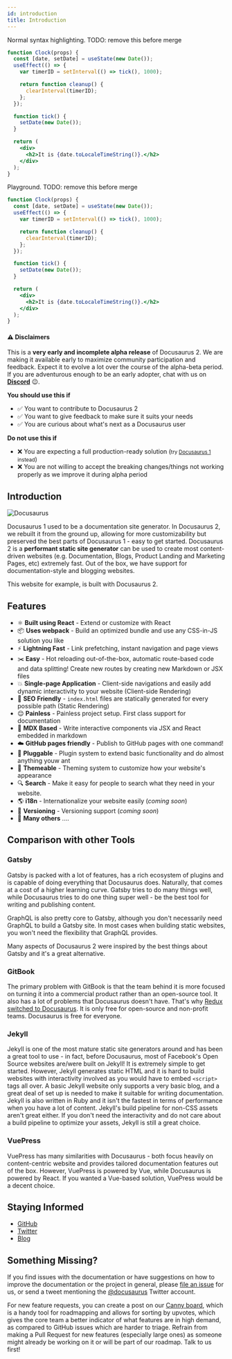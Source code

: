 ```yaml
---
id: introduction
title: Introduction
---
```


Normal syntax highlighting. TODO: remove this before merge

```jsx
function Clock(props) {
  const [date, setDate] = useState(new Date());
  useEffect(() => {
    var timerID = setInterval(() => tick(), 1000);

    return function cleanup() {
      clearInterval(timerID);
    };
  });

  function tick() {
    setDate(new Date());
  }

  return (
    <div>
      <h2>It is {date.toLocaleTimeString()}.</h2>
    </div>
  );
}
```


Playground. TODO: remove this before merge

```jsx live
function Clock(props) {
  const [date, setDate] = useState(new Date());
  useEffect(() => {
    var timerID = setInterval(() => tick(), 1000);

    return function cleanup() {
      clearInterval(timerID);
    };
  });

  function tick() {
    setDate(new Date());
  }

  return (
    <div>
      <h2>It is {date.toLocaleTimeString()}.</h2>
    </div>
  );
}
```

#### :warning: Disclaimers

This is a **very early and incomplete alpha release** of Docusaurus 2. We are making it available early to maximize community participation and feedback. Expect it to evolve a lot over the course of the alpha-beta period. If you are adventurous enough to be an early adopter, chat with us on [**Discord**](https://discordapp.com/invite/docusaurus) :wink:.

**You should use this if**

- :white_check_mark: You want to contribute to Docusaurus 2
- :white_check_mark: You want to give feedback to make sure it suits your needs
- :white_check_mark: You are curious about what's next as a Docusaurus user

**Do not use this if**

- :x: You are expecting a full production-ready solution (<small>try [Docusaurus 1](https://docusaurus.io/) instead</small>)
- :x: You are not willing to accept the breaking changes/things not working properly as we improve it during alpha period

## Introduction

<img src="https://docusaurus.io/img/slash-introducing.svg" alt="Docusaurus"/>

Docusaurus 1 used to be a documentation site generator. In Docusaurus 2, we rebuilt it from the ground up, allowing for more customizability but preserved the best parts of Docusaurus 1 - easy to get started. Docusaurus 2 is a **performant static site generator** can be used to create most content-driven websites (e.g. Documentation, Blogs, Product Landing and Marketing Pages, etc) extremely fast. Out of the box, we have support for documentation-style and blogging websites.

This website for example, is built with Docusaurus 2.

## Features

- ⚛️ **Built using React** - Extend or customize with React
- 📦 **Uses webpack** - Build an optimized bundle and use any CSS-in-JS solution you like
- ⚡️ **Lightning Fast** - Link prefetching, instant navigation and page views
- ✂️ **Easy** - Hot reloading out-of-the-box, automatic route-based code and data splitting! Create new routes by creating new Markdown or JSX files
- 💥 **Single-page Application** - Client-side navigations and easily add dynamic interactivity to your website (Client-side Rendering)
- 🎯 **SEO Friendly** - `index.html` files are statically generated for every possible path (Static Rendering)
- 😌 **Painless** - Painless project setup. First class support for documentation
- 📝 **MDX Based** - Write interactive components via JSX and React embedded in markdown
- ☁️ **GitHub pages friendly** - Publish to GitHub pages with one command!
- 🔌 **Pluggable** - Plugin system to extend basic functionality and do almost anything youw ant
- 🎨 **Themeable** - Theming system to customize how your website's appearance
- 🔍 **Search** - Make it easy for people to search what they need in your website.
- 🌎 **i18n** - Internationalize your website easily (_coming soon_)
- 💾 **Versioning** - Versioning support (_coming soon_)
- 🚀 **Many others** ....

## Comparison with other Tools

### Gatsby

Gatsby is packed with a lot of features, has a rich ecosystem of plugins and is capable of doing everything that Docusaurus does. Naturally, that comes at a cost of a higher learning curve. Gatsby tries to do many things well, while Docusaurus tries to do one thing super well - be the best tool for writing and publishing content.

GraphQL is also pretty core to Gatsby, although you don't necessarily need GraphQL to build a Gatsby site. In most cases when building static websites, you won't need the flexibility that GraphQL provides.

Many aspects of Docusaurus 2 were inspired by the best things about Gatsby and it's a great alternative.

### GitBook

The primary problem with GitBook is that the team behind it is more focused on turning it into a commercial product rather than an open-source tool. It also has a lot of problems that Docusaurus doesn't have. That's why [Redux switched to Docusaurus](https://github.com/reduxjs/redux/issues/3161). It is only free for open-source and non-profit teams. Docusaurus is free for everyone.

### Jekyll

Jekyll is one of the most mature static site generators around and has been a great tool to use - in fact, before Docusaurus, most of Facebook's Open Source websites are/were built on Jekyll! It is extremely simple to get started. However, Jekyll generates static HTML and it is hard to build websites with interactivity involved as you would have to embed `<script>` tags all over. A basic Jekyll website only supports a very basic blog, and a great deal of set up is needed to make it suitable for writing documentation. Jekyll is also written in Ruby and it isn't the fastest in terms of performance when you have a lot of content. Jekyll's build pipeline for non-CSS assets aren't great either. If you don't need the interactivity and do not care about a build pipeline to optimize your assets, Jekyll is still a great choice.

### VuePress

VuePress has many similarities with Docusaurus - both focus heavily on content-centric website and provides tailored documentation features out of the box. However, VuePress is powered by Vue, while Docusaurus is powered by React. If you wanted a Vue-based solution, VuePress would be a decent choice.

## Staying Informed

- [GitHub](https://github.com/facebook/docusaurus)
- [Twitter](https://twitter.com/docusaurus)
- [Blog](/blog)

## Something Missing?

If you find issues with the documentation or have suggestions on how to improve the documentation or the project in general, please [file an issue](https://github.com/facebook/docusaurus) for us, or send a tweet mentioning the [@docusaurus](https://twitter.com/docusaurus) Twitter account.

For new feature requests, you can create a post on our [Canny board](/feedback), which is a handy tool for roadmapping and allows for sorting by upvotes, which gives the core team a better indicator of what features are in high demand, as compared to GitHub issues which are harder to triage. Refrain from making a Pull Request for new features (especially large ones) as someone might already be working on it or will be part of our roadmap. Talk to us first!
